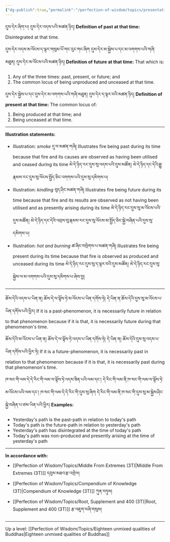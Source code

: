 ```yaml
---
{"dg-publish":true,"permalink":"/perfection-of-wisdom/topics/presentation-of-the-three-times/"}
---
```


དུས་དེར་ཞིག་པ། དུས་དེར་འདས་པའི་མཚན་ཉིད།
**Definition of past at that time:** Disintegrated at that time.

དུས་དེར་འདས་མ་འོངས་ད་ལྟར་གསུམ་པོ་གང་རུང་གང་ཞིག དུས་དེར་མ་སྐྱེས་པ་དང་མ་འགགས་པའི་གཞི་མཐུན། དུས་དེར་མ་འོངས་པའི་མཚན་ཉིད།
**Definition of future at that time:** That which is:
1. Any of the three times: past, present, or future; and
2. The common locus of being unproduced and unceased at that time.

དུས་དེར་སྐྱེས་པ་དང་དུས་དེར་མ་འགགས་པའི་གཞི་མཐུན། དུས་དེར་ད་ལྟར་བའི་མཚན་ཉིད།
**Definition of present at that time:** The common locus of:
1. Being produced at that time; and
2. Being unceased at that time.

---
**Illustration statements:**
- Illustration: *smoke* དུ་བ་མཚན་གཞི།
  Illustrates fire being past during its time because that fire and its causes are observed as having been utilised and ceased during its time 
  མེ་དེ་ཉིད་རང་དུས་སུ་འདས་པའི་དུས་མཚོན། མེ་དེ་ཉིད་དང་དེའི་རྒྱུ་རྣམས་རང་དུས་སུ་ལོངས་སྤྱོད་ཅིང་འགགས་པའི་དུས་སུ་དམིགས་པ།
- Illustration: *kindling* བུད་ཤིང་མཚན་གཞི།
  Illustrates fire being future during its time because that fire and its results are observed as not having been utilised and as presently arising during its time
  མེ་དེ་ཉིད་རང་དུས་སུ་མ་འོངས་པའི་དུས་མཚོན། མེ་དེ་ཉིད་དང་དེའི་འབྲས་བུ་རྣམས་རང་དུས་སུ་ལོངས་མ་སྤྱོད་ཅིང་སྐྱེ་བཞིན་པའི་དུས་སུ་དམིགས་པ།
- Illustration: *hot and burning* ཚ་ཞིང་བསྲེགས་པ་མཚན་གཞི།
  Illustrates fire being present during its time because that fire is observed as produced and unceased during its time མེ་དེ་ཉིད་རང་དུས་སུ་ད་ལྟར་བའི་དུས་མཚོན། མེ་དེ་ཉིད་རང་དུས་སུ་སྐྱེས་ལ་མ་འགགས་པའི་དུས་སུ་དམིགས་པ་ཞེས་བྱ།

---
ཆོས་དེའི་འདས་པ་ཡིན་ན། ཆོས་དེ་ལ་ལྟོས་ཏེ་མ་འོངས་པ་ཡིན་དགོས་ཏེ། དེ་ཡིན་ན་ཆོས་དེའི་དུས་སུ་མ་འོངས་པ་ཡིན་དགོས་པའི་ཕྱིར། 
If it is a past-phenomenon, it is necessarily future in relation to that phenomenon because if it is that, it is necessarily future during that phenomenon's time.

ཆོས་དེའི་མ་འོངས་པ་ཡིན་ན། ཆོས་དེ་ལ་ལྟོས་ཏེ་འདས་པ་ཡིན་དགོས་ཏེ། དེ་ཡིན་ན། ཆོས་དེའི་དུས་སུ་འདས་པ་ཡིན་དགོས་པའི་ཕྱིར་ཏེ།
If it is a future-phenomenon, it is necessarily past in relation to that phenomenon because if it is that, it is necessarily past during that phenomenon's time.
  
ཁ་སང་གི་ལམ་དེ་དེ་རིང་གི་ལམ་ལ་ལྟོས་ཏེ་འདས་ཟིན་པའི་ལམ་དང༌། དེ་རིང་གི་ལམ་ནི་ཁ་སང་གི་ལམ་ལ་ལྟོས་ཏེ་མ་འོངས་པའི་ལམ་དང༌། 
ཁ་སང་གི་ལམ་དེ་དེ་རིང་གི་དུས་སུ་ཞིག དེ་རིང་གི་ལམ་ནི་ཁ་སང་གི་དུས་སུ་མ་སྐྱེས་ཤིང་སྐྱེ་བཞིན་པ་ཙམ་ཡིན་པའི་ཕྱིར།
**Examples:**
- Yesterday's path is the past-path in relation to today's path
- Today's path is the future-path in relation to yesterday's path
- Yesterday's path has disintegrated at the time of today's path
- Today's path was non-produced and presently arising at the time of yesterday's path

---
**In accordance with:**
- [[Perfection of Wisdom/Topics/Middle From Extremes (3T)\|Middle From Extremes (3T)]] དབུས་མཐའ་རྩ་འགྲེལ།
- [[Perfection of Wisdom/Topics/Compendium of Knowledge (3T)\|Compendium of Knowledge (3T)]] ཀུན་བཏུས།
- [[Perfection of Wisdom/Topics/Root, Supplement and 400 (3T)\|Root, Supplement and 400 (3T)]] རྩ་འཇུག་བཞི་གསུམ།

---
Up a level: [[Perfection of Wisdom/Topics/Eighteen unmixed qualities of Buddhas\|Eighteen unmixed qualities of Buddhas]]